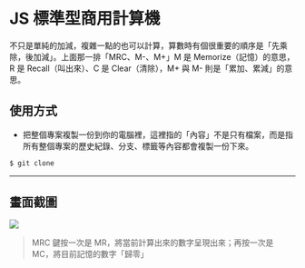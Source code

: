 # JS 標準型商用計算機

不只是單純的加減，複雜一點的也可以計算，算數時有個很重要的順序是「先乘除，後加減」。上面那一排「MRC、M-、M+」M 是 Memorize（記憶）的意思，R 是 Recall（叫出來）、C 是 Clear（清除），M+ 與 M- 則是「累加、累減」的意思。

## 使用方式
- 把整個專案複製一份到你的電腦裡，這裡指的「內容」不是只有檔案，而是指所有整個專案的歷史紀錄、分支、標籤等內容都會複製一份下來。
```sh
$ git clone
```

----

## 畫面截圖
![](https://i.imgur.com/JuV9IJP.gif)
> MRC 鍵按一次是 MR，將當前計算出來的數字呈現出來；再按一次是 MC，將目前記憶的數字「歸零」
